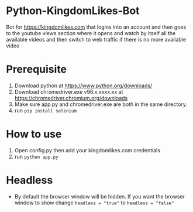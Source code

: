 # Python-KingdomLikes-Bot
Bot for https://kingdomlikes.com that logins into an account and then goes to the youtube views section where it opens and watch by itself all the available videos and then switch to web traffic if there is no more available video

# Prerequisite

 1. Download python at https://www.python.org/downloads/
 2. Download chromedriver.exe v96.x.xxxx.xx at https://chromedriver.chromium.org/downloads 
 3. Make sure app.py and chromedriver.exe are both in the same directory.
 4. run `pip install selenium`

# How to use

 1. Open config.py then add your kingdomlikes.com credentials
 2. run `python app.py`

# Headless

 - By default the browser window will be hidden. If you want the browser window to show change `headless = "true"` to `headless = "false"`

